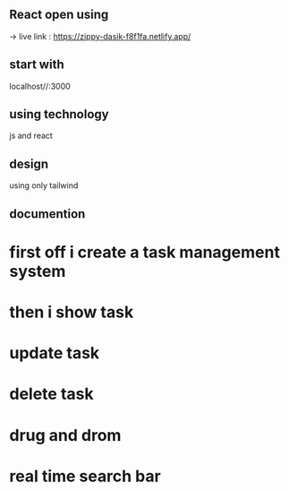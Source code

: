 ## React open using 
 -> live link :  https://zippy-dasik-f8f1fa.netlify.app/
 ## start with 
 localhost//:3000
 ## using technology 
 js and react
 ## design 
 using only tailwind
 ## documention
 # first off i create a task management system
 # then i show task
 # update task
 # delete task
 # drug and drom
 # real time search bar

